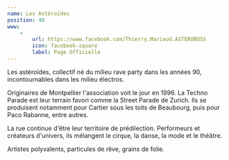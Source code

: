 ```yaml
---
name: Les Astéroïdes
position: 40
www:
    -
        url: https://www.facebook.com/Thierry.Mariaud.ASTEROBOSS
        icon: facebook-square
        label: Page Officielle
---
```

Les astéroïdes, collectif né du milieu rave party dans les années 90, incontournables dans les milieu électros.

Originaires de Montpellier l'association voit le jour en 1996. La Techno Parade est leur terrain favori comme la Street Parade de Zurich. Ils se produisent notamment pour Cartier sous les toits de Beaubourg, puis pour Paco Rabanne, entre autres.

La rue continue d'être leur territoire de prédilection. Performeurs et créateurs d'univers, ils mélangent le cirque, la danse, la mode et le théâtre.

Artistes polyvalents, particules de rêve, grains de folie.
